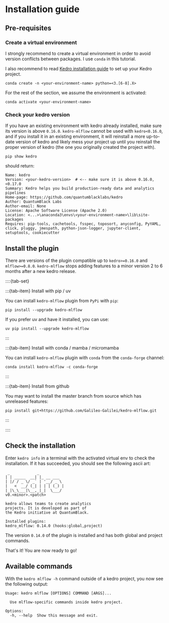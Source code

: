 # Installation guide

## Pre-requisites

### Create a virtual environment

I strongly recommend to create a virtual environment in order to avoid version conflicts between packages. I use ``conda`` in this tutorial.

I also recommend to read [Kedro installation guide](https://docs.kedro.org/en/stable/get_started/minimal_kedro_project.html#step-1-install-kedro) to set up your Kedro project.

```console
conda create -n <your-environment-name> python=<3.[6-8].X>
```

For the rest of the section, we assume the environment is activated:

```console
conda activate <your-environment-name>
```

### Check your kedro version

If you have an existing environment with kedro already installed, make sure its version is above `0.16.0`. `kedro-mlflow` cannot be used with `kedro<0.16.0`, and if you install it in an existing environment, it will reinstall a more up-to-date version of kedro and likely mess your project up until you reinstall the proper version of kedro (the one you originally created the project with).

```console
pip show kedro
```

should return:

```console
Name: kedro
Version: <your-kedro-version>  # <-- make sure it is above 0.16.0, <0.17.0
Summary: Kedro helps you build production-ready data and analytics pipelines
Home-page: https://github.com/quantumblacklabs/kedro
Author: QuantumBlack Labs
Author-email: None
License: Apache Software License (Apache 2.0)
Location: <...>\anaconda3\envs\<your-environment-name>\lib\site-packages
Requires: pip-tools, cachetools, fsspec, toposort, anyconfig, PyYAML, click, pluggy, jmespath, python-json-logger, jupyter-client, setuptools, cookiecutter
```

## Install the plugin

There are versions of the plugin compatible up to ``kedro>=0.16.0`` and ``mlflow>=0.8.0``. ``kedro-mlflow`` stops adding features to a minor version 2 to 6 months after a new kedro release.

::::{tab-set}

:::{tab-item} Install with pip / uv

You can install ``kedro-mlflow`` plugin from ``PyPi`` with `pip`:

```console
pip install --upgrade kedro-mlflow
```

If you prefer uv and have it installed, you can use:

```console
uv pip install --upgrade kedro-mlflow
```


:::

:::{tab-item} Install with conda / mamba / micromamba

You can install ``kedro-mlflow`` plugin with `conda` from the ``conda-forge`` channel:

```console
conda install kedro-mlflow -c conda-forge
```

:::

:::{tab-item} Install from github

You may want to install the master branch from source which has unreleased features:

```console
pip install git+https://github.com/Galileo-Galilei/kedro-mlflow.git
```

:::

::::


## Check the installation

Enter  ``kedro info`` in a terminal with the activated virtual env to check the installation. If it has succeeded, you should see the following ascii art:

```console
 _            _
| | _____  __| |_ __ ___
| |/ / _ \/ _` | '__/ _ \
|   <  __/ (_| | | | (_) |
|_|\_\___|\__,_|_|  \___/
v0.<minor>.<patch>

kedro allows teams to create analytics
projects. It is developed as part of
the Kedro initiative at QuantumBlack.

Installed plugins:
kedro_mlflow: 0.14.0 (hooks:global,project)
```

The version ``0.14.0`` of the plugin is installed and has both global and project commands.

That's it! You are now ready to go!

## Available commands

With the ``kedro mlflow -h`` command outside of a kedro project, you now see the following output:

```console
Usage: kedro mlflow [OPTIONS] COMMAND [ARGS]...

  Use mlflow-specific commands inside kedro project.

Options:
  -h, --help  Show this message and exit.
```
